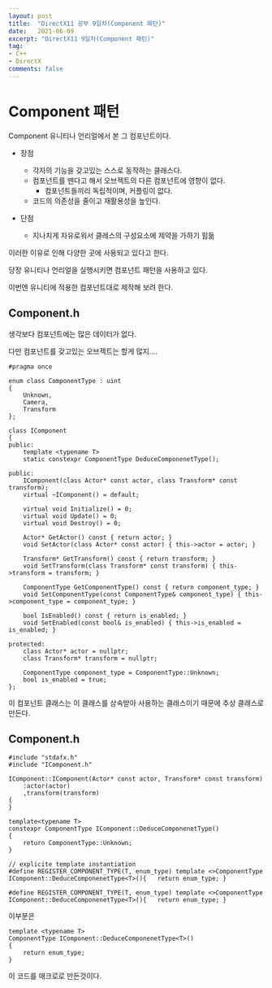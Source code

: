 ```yaml
---
layout: post
title:  "DirectX11 공부 9일차(Component 패턴)"
date:   2021-06-09
excerpt: "DirectX11 9일차(Component 패턴)"
tag:
- C++
- DirectX
comments: false
---
```


# Component 패턴

Component 유니티나 언리얼에서 본 그 컴포넌트이다.
* 장점
  * 각자의 기능을 갖고있는 스스로 동작하는 클래스다.
  * 컴포넌트를 뗀다고 해서 오브젝트의 다른 컴포넌트에 영향이 없다.
    * 컴포넌트들끼리 독립적이며, 커플링이 없다.
  * 코드의 의존성을 줄이고 재활용성을 높인다.

* 단점
  * 지나치게 자유로워서 클레스의 구성요소에 제약을 가하기 힘듦

이러한 이유로 인해 다양한 곳에 사용되고 있다고 한다.

당장 유니티나 언리얼을 실행시키면 컴포넌트 패턴을 사용하고 있다.

이번엔 유니티에 적용한 컴포넌트대로 제작해 보려 한다.

## Component.h
생각보다 컴포넌트에는 많은 데이터가 없다.

다만 컴포넌트를 갖고있는 오브젝트는 할게 많지....

```
#pragma once

enum class ComponentType : uint
{
	Unknown,
	Camera,
	Transform
};

class IComponent
{
public:
	template <typename T>
	static constexpr ComponentType DeduceComponenetType();

public:
	IComponent(class Actor* const actor, class Transform* const transform);
	virtual ~IComponent() = default;

	virtual void Initialize() = 0;
	virtual void Update() = 0;
	virtual void Destroy() = 0;

	Actor* GetActor() const { return actor; }
	void SetActor(class Actor* const actor) { this->actor = actor; }

	Transform* GetTransform() const { return transform; }
	void SetTransform(class Transform* const transform) { this->transform = transform; }

	ComponentType GetComponentType() const { return component_type; }
	void SetComponentType(const ComponentType& component_type) { this->component_type = component_type; }

	bool IsEnabled() const { return is_enabled; }
	void SetEnabled(const bool& is_enabled) { this->is_enabled = is_enabled; }

protected:
	class Actor* actor = nullptr;
	class Transform* transform = nullptr;

	ComponentType component_type = ComponentType::Unknown;
	bool is_enabled = true;
};
```
이 컴포넌트 클래스는 이 클래스를 상속받아 사용하는 클래스이기 때문에 추상 클래스로 만든다.

## Component.h
```
#include "stdafx.h"
#include "IComponent.h"

IComponent::IComponent(Actor* const actor, Transform* const transform)
	:actor(actor)
	,transform(transform)
{
}

template<typename T>
constexpr ComponentType IComponent::DeduceComponenetType()
{
	return ComponentType::Unknown;
}

// explicite template instantiation
#define REGISTER_COMPONENT_TYPE(T, enum_type) template <>ComponentType IComponent::DeduceComponenetType<T>(){	return enum_type; }
```
```
#define REGISTER_COMPONENT_TYPE(T, enum_type) template <>ComponentType IComponent::DeduceComponenetType<T>(){	return enum_type; }
```
이부분은
```
template <typename T>
ComponentType IComponent::DeduceComponenetType<T>()
{	
	return enum_type; 
}
```
이 코드를 매크로로 만든것이다. 


